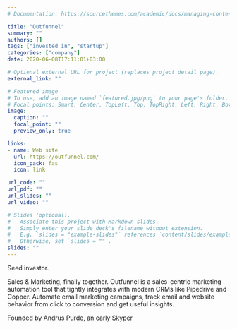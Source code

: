 ```yaml
---
# Documentation: https://sourcethemes.com/academic/docs/managing-content/

title: "Outfunnel"
summary: ""
authors: []
tags: ["invested in", "startup"]
categories: ["company"]
date: 2020-06-08T17:11:01+03:00

# Optional external URL for project (replaces project detail page).
external_link: ""

# Featured image
# To use, add an image named `featured.jpg/png` to your page's folder.
# Focal points: Smart, Center, TopLeft, Top, TopRight, Left, Right, BottomLeft, Bottom, BottomRight.
image:
  caption: ""
  focal_point: ""
  preview_only: true

links:
- name: Web site
  url: https://outfunnel.com/
  icon_pack: fas
  icon: link

url_code: ""
url_pdf: ""
url_slides: ""
url_video: ""

# Slides (optional).
#   Associate this project with Markdown slides.
#   Simply enter your slide deck's filename without extension.
#   E.g. `slides = "example-slides"` references `content/slides/example-slides.md`.
#   Otherwise, set `slides = ""`.
slides: ""
---
```

Seed investor.

Sales & Marketing, finally together. Outfunnel is a sales-centric marketing automation tool that tightly integrates with modern CRMs like Pipedrive and Copper. Automate email marketing campaigns, track email and website behavior from click to conversion and get useful insights.

Founded by Andrus Purde, an early [Skyper](/project/skype)
